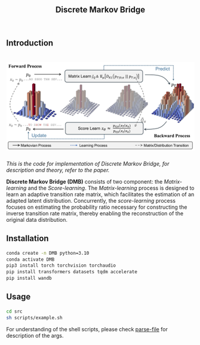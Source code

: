 <h2 align="center">Discrete Markov Bridge</h2>
<div align="center">
 <a href=""><img src="https://img.shields.io/badge/Arxiv-DMB-b31b1b.svg?logo=arXiv" alt=""></a>
</div>


## Introduction

# ![DMB](./img/CTMB.jpg)
*This is the code for implementation of Discrete Markov Bridge, for description and theory, refer to the paper.*

**Discrete Markov Bridge (DMB)** consists of two component: the *Matrix-learning*
and the *Score-learning*. The *Matrix-learning* process is designed to learn an adaptive transition
rate matrix, which facilitates the estimation of an adapted latent distribution. Concurrently, the
*score-learning* process focuses on estimating the probability ratio necessary for constructing the
inverse transition rate matrix, thereby enabling the reconstruction of the original data distribution.

## Installation
```bash
conda create -n DMB python=3.10
conda activate DMB
pip3 install torch torchvision torchaudio
pip install transformers datasets tqdm accelerate
pip install wandb
```

## Usage

```bash
cd src
sh scripts/example.sh
```
For understanding of the shell scripts, please check [parse-file](./src/parser.py) for description of the args.
